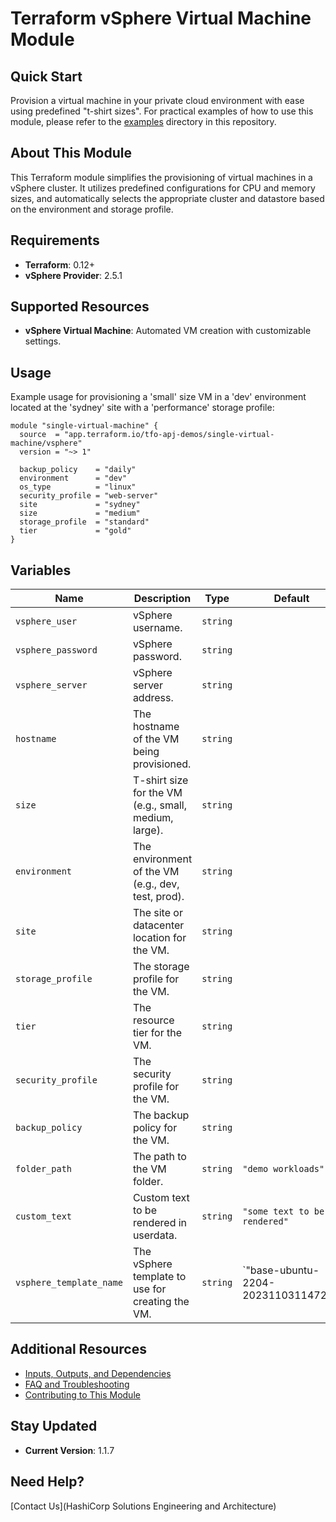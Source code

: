 # Terraform vSphere Virtual Machine Module 

## Quick Start
Provision a virtual machine in your private cloud environment with ease using predefined "t-shirt sizes".
For practical examples of how to use this module, please refer to the [examples](./example) directory in this repository.

## About This Module
This Terraform module simplifies the provisioning of virtual machines in a vSphere cluster. It utilizes predefined configurations for CPU and memory sizes, and automatically selects the appropriate cluster and datastore based on the environment and storage profile.

## Requirements
- **Terraform**: 0.12+
- **vSphere Provider**: 2.5.1

## Supported Resources
- **vSphere Virtual Machine**: Automated VM creation with customizable settings.

## Usage

Example usage for provisioning a 'small' size VM in a 'dev' environment located at the 'sydney' site with a 'performance' storage profile:

```hcl
module "single-virtual-machine" {
  source  = "app.terraform.io/tfo-apj-demos/single-virtual-machine/vsphere"
  version = "~> 1"

  backup_policy    = "daily"
  environment      = "dev"
  os_type          = "linux"
  security_profile = "web-server"
  site             = "sydney"
  size             = "medium"
  storage_profile  = "standard"
  tier             = "gold"
}
```

## Variables

| Name                    | Description                                           | Type     | Default                            | Required |
|-------------------------|-------------------------------------------------------|----------|------------------------------------|:--------:|
| `vsphere_user`          | vSphere username.                                     | `string` |                                    | Yes      |
| `vsphere_password`      | vSphere password.                                     | `string` |                                    | Yes      |
| `vsphere_server`        | vSphere server address.                               | `string` |                                    | Yes      |
| `hostname`              | The hostname of the VM being provisioned.             | `string` |                                    | Yes      |
| `size`                  | T-shirt size for the VM (e.g., small, medium, large). | `string` |                                    | Yes      |
| `environment`           | The environment of the VM (e.g., dev, test, prod).    | `string` |                                    | Yes      |
| `site`                  | The site or datacenter location for the VM.           | `string` |                                    | Yes      |
| `storage_profile`       | The storage profile for the VM.                       | `string` |                                    | Yes      |
| `tier`                  | The resource tier for the VM.                         | `string` |                                    | Yes      |
| `security_profile`      | The security profile for the VM.                      | `string` |                                    | No       |
| `backup_policy`         | The backup policy for the VM.                         | `string` |                                    | No       |
| `folder_path`           | The path to the VM folder.                            | `string` | `"demo workloads"`                 | No       |
| `custom_text`           | Custom text to be rendered in userdata.               | `string` | `"some text to be rendered"`       | No       |
| `vsphere_template_name` | The vSphere template to use for creating the VM.      | `string` | `"base-ubuntu-2204-20231103114728"'| No       |

## Additional Resources
- [Inputs, Outputs, and Dependencies](#additional-resources)
- [FAQ and Troubleshooting](#faq)
- [Contributing to This Module](#contributing)

## Stay Updated
- **Current Version**: 1.1.7

## Need Help?
[Contact Us](HashiCorp Solutions Engineering and Architecture)
